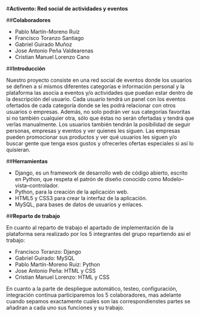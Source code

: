 #__Activento: Red social de actividades y eventos__

##__Colaboradores__

* Pablo Martín-Moreno Ruiz
* Francisco Toranzo Santiago
* Gabriel Guirado Muñoz
* Jose Antonio Peña Valdearenas
* Cristian Manuel Lorenzo Cano

##__Introducción__

Nuestro proyecto consiste en una red social de eventos donde los usuarios se definen a sí mismos diferentes categorías e información personal y la plataforma las asocia a eventos y/o actividades que puedan estar dentro de la descripción del usuario.
Cada usuario tendrá un panel con los eventos ofertados de cada categoría donde se les podrá relacionar con otros usuarios o empresas. Además, no solo podrán ver sus categorías favoritas si no también cualquier otra, sólo que éstas no serán ofertadas y tendrá que verlas manualmente. 
Los usuarios también tendrán la posibilidad de seguir personas, empresas y eventos y ver quienes les siguen.
Las empresas pueden promocionar sus productos y ver qué usuarios les siguen y/o buscar gente que tenga esos gustos y ofrecerles ofertas especiales si así lo quisieran.

##__Herramientas__

* Django, es un framework de desarrollo web de código abierto, escrito en Python, que respeta el patrón de diseño conocido como Modelo–vista–controlador.
* Python, para la creación de la aplicación web.
* HTML5 y CSS3 para crear la interfaz de la aplicación.
* MySQL, para bases de datos de usuarios y enlaces.

##__Reparto de trabajo__

En cuanto al reparto de trabajo el apartado de implementación de la plataforma sera realizado por los 5 integrantes del grupo repartiendo asi el trabajo:

* Francisco Toranzo: Django
* Gabriel Guirado: MySQL
* Pablo Martín-Moreno Ruiz: Python
* Jose Antonio Peña: HTML y CSS
* Cristian Manuel Lorenzo: HTML y CSS

En cuanto a la parte de despliegue automático, testeo, configuración, integración continua participaremos los 5 colaboradores,  mas adelante cuando sepamos exactamente cuales son las correspondienstes partes se añadiran a cada uno sus funciones y su trabajo.


